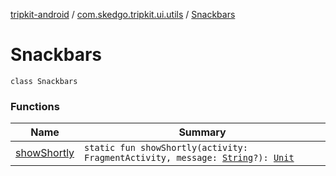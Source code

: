 [tripkit-android](../../index.md) / [com.skedgo.tripkit.ui.utils](../index.md) / [Snackbars](./index.md)

# Snackbars

`class Snackbars`

### Functions

| Name | Summary |
|---|---|
| [showShortly](show-shortly.md) | `static fun showShortly(activity: FragmentActivity, message: `[`String`](https://kotlinlang.org/api/latest/jvm/stdlib/kotlin/-string/index.html)`?): `[`Unit`](https://kotlinlang.org/api/latest/jvm/stdlib/kotlin/-unit/index.html) |
